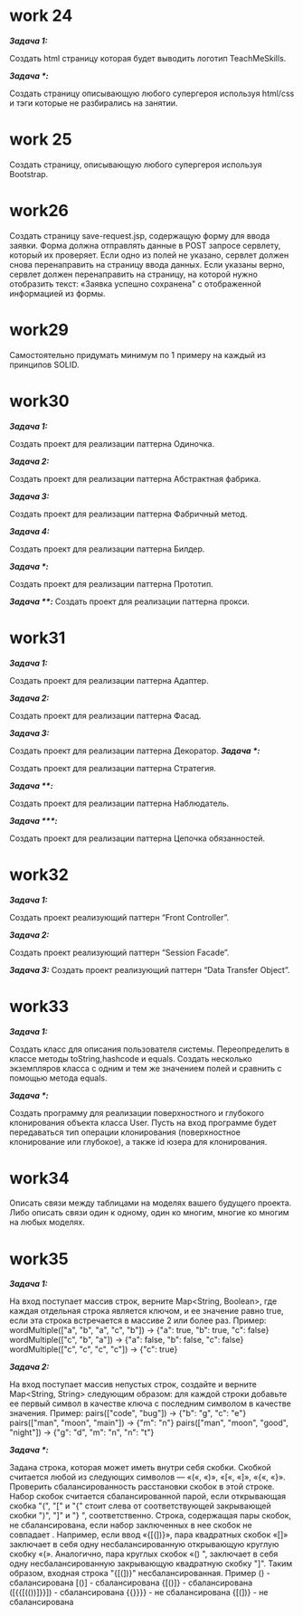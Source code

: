 # work 24
**_Задача 1:_**

Создать html страницу которая будет выводить логотип TeachMeSkills.

**_Задача *:_**

Создать страницу описывающую любого супергероя используя html/css и тэги которые не
разбирались на занятии.

# work 25

Создать страницу, описывающую любого супергероя используя Bootstrap.

# work26

Создать страницу save-request.jsp, содержащую форму для ввода заявки. Форма должна
отправлять данные в POST запросе сервлету, который их проверяет. Если одно из полей
не указано, сервлет должен снова перенаправить на страницу ввода данных. Если
указаны верно, сервлет должен перенаправить на страницу, на которой нужно отобразить
текст: «Заявка успешно сохранена" с отображенной информацией из формы.

# work29

Самостоятельно придумать минимум по 1 примеру на каждый из принципов SOLID.
# work30

**_Задача 1:_**

Создать проект для реализации паттерна Одиночка.

**_Задача 2:_**

Создать проект для реализации паттерна Абстрактная фабрика.

**_Задача 3:_**

Создать проект для реализации паттерна Фабричный метод.

**_Задача 4:_**

Создать проект для реализации паттерна Билдер.

**_Задача *:_**

Создать проект для реализации паттерна Прототип.

**_Задача **:_**
Создать проект для реализации паттерна прокси.

# work31

**_Задача 1:_**

Создать проект для реализации паттерна Адаптер.

**_Задача 2:_**

Создать проект для реализации паттерна Фасад.

**_Задача 3:_**

Создать проект для реализации паттерна Декоратор.
**_Задача *:_**

Создать проект для реализации паттерна Стратегия.

**_Задача **:_**

Создать проект для реализации паттерна Наблюдатель.

**_Задача ***:_**

Создать проект для реализации паттерна Цепочка обязанностей.

# work32

**_Задача 1:_**

Создать проект реализующий паттерн “Front Controller”.

**_Задача 2:_**

Создать проект реализующий паттерн “Session Facade”.

**_Задача 3:_**
Создать проект реализующий паттерн “Data Transfer Object”.

# work33

**_Задача 1:_**

Создать класс для описания пользователя системы. Переопределить в классе методы
toString,hashcode и equals. Создать несколько экземпляров класса с одним и тем же
значением полей и сравнить с помощью метода equals.

**_Задача *:_**

Создать программу для реализации поверхностного и глубокого клонирования объекта
класса User. Пусть на вход программе будет передаваться тип операции клонирования
(поверхностное клонирование или глубокое), а также id юзера для клонирования.

# work34

Описать связи между таблицами на моделях вашего будущего проекта. Либо описать
связи один к одному, один ко многим, многие ко многим на любых моделях.

# work35

**_Задача 1:_**

На вход поступает массив строк, верните Map<String, Boolean>, где каждая отдельная
строка является ключом, и ее значение равно true, если эта строка встречается в массиве
2 или более раз. Пример:
wordMultiple(["a", "b", "a", "c", "b"]) → {"a": true, "b": true, "c": false}
wordMultiple(["c", "b", "a"]) → {"a": false, "b": false, "c": false}
wordMultiple(["c", "c", "c", "c"]) → {"c": true}

**_Задача 2:_**

На вход поступает массив непустых строк, создайте и верните Map<String,
String> следующим образом: для каждой строки добавьте ее первый символ в
качестве ключа с последним символом в качестве значения. Пример:
pairs(["code", "bug"]) → {"b": "g", "c": "e"}
pairs(["man", "moon", "main"]) → {"m": "n"}
pairs(["man", "moon", "good", "night"]) → {"g": "d", "m": "n", "n": "t"}

**_Задача *:_**

Задана строка, которая может иметь внутри себя скобки. Скобкой считается
любой из следующих символов — «(«, «)», «[«, «]», «{«, «}». Проверить
сбалансированность расстановки скобок в этой строке. Набор скобок считается
сбалансированной парой, если открывающая скобка "(", "[" и "{" стоит слева от
соответствующей закрывающей скобки ")", "]" и "} ", соответственно. Строка,
содержащая пары скобок, не сбалансирована, если набор заключенных в нее
скобок не совпадает .
Например, если ввод «{[(])}», пара квадратных скобок «[]» заключает в себя
одну несбалансированную открывающую круглую скобку «(». Аналогично, пара
круглых скобок «() ", заключает в себя одну несбалансированную
закрывающую квадратную скобку "]". Таким образом, входная строка "{[(])}"
несбалансированная.
Пример
() - сбалансирована
[()] - сбалансирована
{[()]} - сбалансирована
([{{[(())]}}]) - сбалансирована
{{[]()}}}} - не сбалансирована
{[(])} - не сбалансирована
